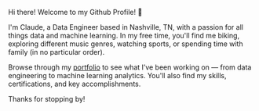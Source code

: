 Hi there! Welcome to my Github Profile! 👋

I'm Claude, a Data Engineer based in Nashville, TN, with a passion for all things data and machine learning. In my free time, you'll find me biking, exploring different music genres, watching sports, or spending time with family (in no particular order). 

Browse through my  <a href="https://github.com/ibinec/Portfolio">portfolio</a> to see what I’ve been working on — from data engineering to machine learning analytics. You'll also find my skills, certifications, and key accomplishments.

Thanks for stopping by!

